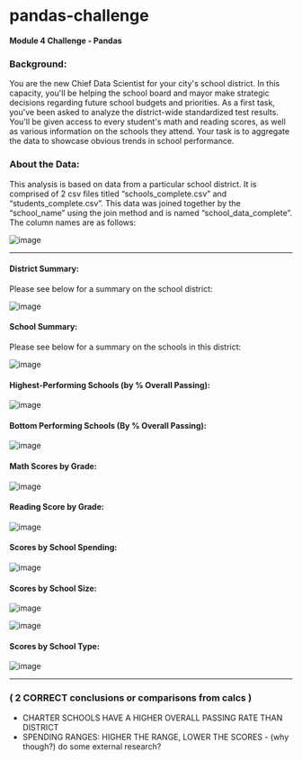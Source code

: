 # pandas-challenge
**Module 4 Challenge - Pandas**

### **Background:**
You are the new Chief Data Scientist for your city's school district. In this capacity, you'll be helping the school board and mayor make strategic decisions regarding future school budgets and priorities.
As a first task, you've been asked to analyze the district-wide standardized test results. You'll be given access to every student's math and reading scores, as well as various information on the schools they attend. Your task is to aggregate the data to showcase obvious trends in school performance.

### **About the Data:**
This analysis is based on data from a particular school district. It is comprised of 2 csv files titled “schools_complete.csv” and “students_complete.csv”. This data was joined together by the “school_name” using the join method and is named “school_data_complete”. The column names are as follows:
 
![image](https://github.com/HollaNotes/pandas-challenge/assets/90803907/291f280e-9423-4c40-bc13-c436637ba324)

---

#### **District Summary:**
Please see below for a summary on the school district:

![image](https://github.com/HollaNotes/pandas-challenge/assets/90803907/83a35406-dc13-4e17-acf2-d42ec9a5ca6e)


#### **School Summary:**
Please see below for a summary on the schools in this district:

![image](https://github.com/HollaNotes/pandas-challenge/assets/90803907/b1d07084-2d66-4f56-a932-6e69bebb6b91)


#### **Highest-Performing Schools (by % Overall Passing):**


![image](https://github.com/HollaNotes/pandas-challenge/assets/90803907/de3d1098-2bb5-49f9-8bac-f45566bfa7d8)


#### **Bottom Performing Schools (By % Overall Passing):**

![image](https://github.com/HollaNotes/pandas-challenge/assets/90803907/d614584b-9e36-40d8-858d-3ab6d787a206)


#### **Math Scores by Grade:**

![image](https://github.com/HollaNotes/pandas-challenge/assets/90803907/a39ee262-3e2b-4274-9ee6-2e88fab4042a)


#### **Reading Score by Grade:**

![image](https://github.com/HollaNotes/pandas-challenge/assets/90803907/c5b36883-0f24-4d45-9ad5-2ff7f2728244)


#### **Scores by School Spending:**

![image](https://github.com/HollaNotes/pandas-challenge/assets/90803907/f3dd32cb-a037-4c6f-88b8-3ad29ec5dad5)


#### **Scores by School Size:**

![image](https://github.com/HollaNotes/pandas-challenge/assets/90803907/65e0a822-e27b-4bfe-8919-6077f2fb73ee)

![image](https://github.com/HollaNotes/pandas-challenge/assets/90803907/cd3067f2-d894-49d3-ad58-f57b31124145)


#### **Scores by School Type:**

![image](https://github.com/HollaNotes/pandas-challenge/assets/90803907/c6a85062-698b-48be-939c-d1e60ed24f80)

---

### **( 2 CORRECT conclusions or comparisons from calcs )**
- CHARTER SCHOOLS HAVE A HIGHER OVERALL PASSING RATE THAN DISTRICT
- SPENDING RANGES: HIGHER THE RANGE, LOWER THE SCORES - (why though?) do some external research?


